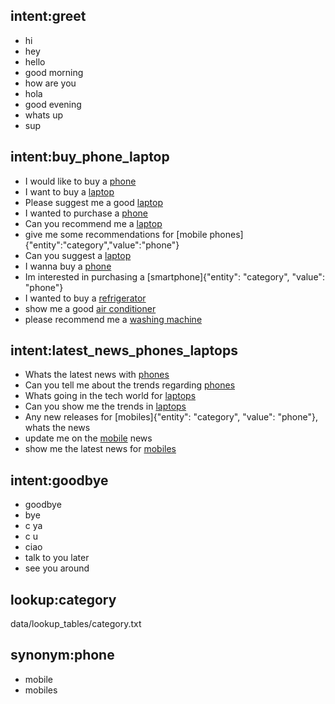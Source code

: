 ## intent:greet
- hi
- hey
- hello
- good morning
- how are you
- hola
- good evening
- whats up
- sup


## intent:buy_phone_laptop
- I would like to buy a [phone](category)
- I want to buy a [laptop](category)
- Please suggest me a good [laptop](category)
- I wanted to purchase a [phone](category)
- Can you recommend me a [laptop](category)
- give me some recommendations for [mobile phones]{"entity":"category","value":"phone"}
- Can you suggest a [laptop](category)
- I wanna buy a [phone](category)
- Im interested in purchasing a [smartphone]{"entity": "category", "value": "phone"}
- I wanted to buy a [refrigerator](category)
- show me a good [air conditioner](category)
- please recommend me a [washing machine](category)


## intent:latest_news_phones_laptops
- Whats the latest news with [phones](category)
- Can you tell me about the trends regarding [phones](category)
- Whats going in the tech world for [laptops](category)
- Can you show me the trends in [laptops](category)
- Any new releases for [mobiles]{"entity": "category", "value": "phone"}, whats the news
- update me on the [mobile](category) news
- show me the latest news for [mobiles](category)

## intent:goodbye
- goodbye
- bye
- c ya
- c u
- ciao
- talk to you later
- see you around


## lookup:category
data/lookup_tables/category.txt

## synonym:phone
- mobile
- mobiles







